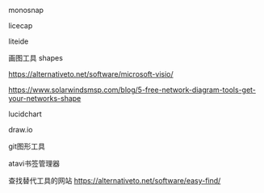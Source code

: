 

monosnap

licecap

liteide

画图工具
shapes

https://alternativeto.net/software/microsoft-visio/

https://www.solarwindsmsp.com/blog/5-free-network-diagram-tools-get-your-networks-shape

lucidchart

draw.io

git图形工具


atavi书签管理器

查找替代工具的网站  https://alternativeto.net/software/easy-find/

